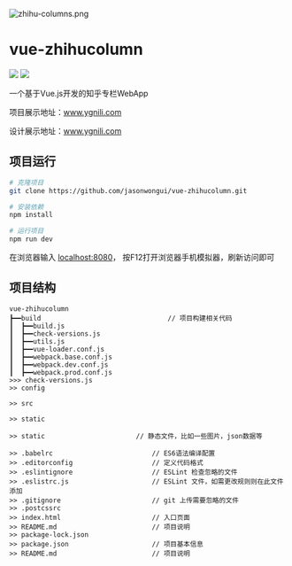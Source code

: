 ![zhihu-columns.png](http://upload-images.jianshu.io/upload_images/1158621-c2895c861d876ba8.png?imageMogr2/auto-orient/strip%7CimageView2/2/w/1240)

# vue-zhihucolumn 
[![](https://img.shields.io/badge/ZCOOL-%E6%B2%B9%E6%9F%91%E9%B8%9F%E6%A2%A8-yellow.svg)](http://www.zcool.com.cn/u/15243725) [![](https://img.shields.io/badge/WeChat-JASON%E6%B2%B9%E6%9F%91%E9%B8%9F%E6%A2%A8-green.svg)](https://www.jianshu.com/p/4f49400c4c91)

一个基于Vue.js开发的知乎专栏WebApp

项目展示地址：www.ygnili.com

设计展示地址：www.ygnili.com 

## 项目运行

``` bash
# 克隆项目
git clone https://github.com/jasonwongui/vue-zhihucolumn.git

# 安装依赖
npm install

# 运行项目
npm run dev
```
在浏览器输入 [localhost:8080](http://localhost:8080)，
按F12打开浏览器手机模拟器，刷新访问即可

## 项目结构
```
vue-zhihucolumn
┣━━build                                // 项目构建相关代码
┃  ┣━━build.js
┃  ┣━━check-versions.js
┃  ┣━━utils.js
┃  ┣━━vue-loader.conf.js
┃  ┣━━webpack.base.conf.js
┃  ┣━━webpack.dev.conf.js
┃  ┣━━webpack.prod.conf.js
>>> check-versions.js
>> config

>> src

>> static

>> static                       // 静态文件，比如一些图片，json数据等

>> .babelrc                         // ES6语法编译配置
>> .editorconfig                    // 定义代码格式
>> .eslintignore                    // ESLint 检查忽略的文件
>> .eslistrc.js                     // ESLint 文件，如需更改规则则在此文件添加
>> .gitignore                       // git 上传需要忽略的文件
>> .postcssrc
>> index.html                       // 入口页面
>> README.md                        // 项目说明
>> package-lock.json
>> package.json                     // 项目基本信息
>> README.md                        // 项目说明
```
